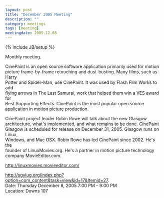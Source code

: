 ```yaml
---
layout: post
title: "December 2005 Meeting"
description: ""
category: meetings
tags: [meeting]
meetingdate: 2005-12-08
---
```

{% include JB/setup %}

Monthly meeting.                                                               
                                                                             
CinePaint is an open source software application primarily used for motion     
picture frame-by-frame retouching and dust-busting. Many films, such as Harry  
Potter and Spider-Man, use CinePaint. It was used by Flash Film Works to add   
flying arrows in The Last Samurai, work that helped them win a VES award for   
Best Supporting Effects. CinePaint is the most popular open source application 
in motion picture production.                                                  
                                                                             
CinePaint project leader Robin Rowe will talk about the new Glasgow            
architecture, what's implemented, and what remains to be done. CinePaint       
Glasgow is scheduled for release on December 31, 2005. Glasgow runs on Linux,  
Windows, and Mac OSX. Robin Rowe has led CinePaint since 2002. He's the        
founder of LinuxMovies.org. He's a partner in motion picture technology        
company MovieEditor.com.                                                       
                                                                             
http://linuxmovies.movieeditor.com/                                            
                                                                             
http://sgvlug.org/index.php?option=com_content&task=view&id=17&Itemid=27.    
Date: Thursday December 8, 2005 7:00 PM - 9:00 PM                                
Location: Downs 107                                         
